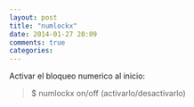 ```yaml
---
layout: post
title: "numlockx"
date: 2014-01-27 20:09
comments: true
categories: 
---
```

Activar el bloqueo numerico al inicio:

>$ numlockx on/off  (activarlo/desactivarlo)

